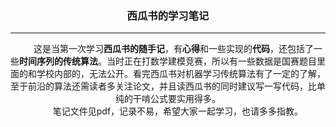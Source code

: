 <header>

<!--
  <<< Author notes: Course header >>>
  Include a 1280×640 image, course title in sentence case, and a concise description in emphasis.
  In your repository settings: enable template repository, add your 1280×640 social image, auto delete head branches.
  Add your open source license, GitHub uses MIT license.
-->

### 西瓜书的学习笔记


---
&emsp;&emsp; 这是当第一次学习**西瓜书的随手记**，有**心得**和一些实现的**代码**，还包括了一些**时间序列的传统算法**。当时正在打数学建模竞赛，所以有一些数据是国赛题目里面的和学校内部的，无法公开。看完西瓜书对机器学习传统算法有了一定的了解，至于前沿的算法还需读者多关注论文，并且读西瓜书的同时建议写一写代码，比单纯的干啃公式要实用得多。<br>
&emsp;&emsp; 笔记文件见pdf，记录不易，希望大家一起学习，也请多多指教。



</footer>
